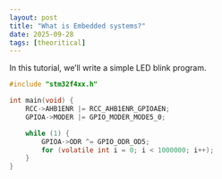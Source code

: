 ```yaml
---
layout: post
title: "What is Embedded systems?"
date: 2025-09-28
tags: [theoritical]
---
```


In this tutorial, we’ll write a simple LED blink program.  

```c
#include "stm32f4xx.h"

int main(void) {
    RCC->AHB1ENR |= RCC_AHB1ENR_GPIOAEN;
    GPIOA->MODER |= GPIO_MODER_MODE5_0;

    while (1) {
        GPIOA->ODR ^= GPIO_ODR_OD5;
        for (volatile int i = 0; i < 1000000; i++);
    }
}
